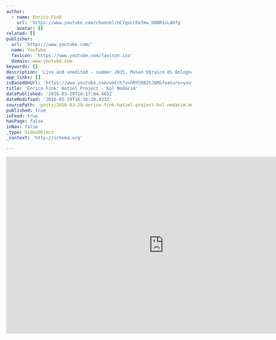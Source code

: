 ```yaml
---
author:
  - name: Enrico Fink
    url: 'https://www.youtube.com/channel/UCYgvLC6kfmw_DQNR1sLAGfg'
    avatar: {}
related: []
publisher:
  url: 'https://www.youtube.com/'
  name: YouTube
  favicon: 'https://www.youtube.com/favicon.ico'
  domain: www.youtube.com
keywords: []
description: 'Live and unedited - summer 2015, Museo Ebraico di Bologna. In the Italian minhag, the famous "Kol Nidrey" (which is in aramaic) is replaced by its Hebrew version, Kol Nedarim. This is a free interpretation of the traditional melody from Ferrara.'
app_links: []
isBasedOnUrl: 'https://www.youtube.com/watch?v=hMfCKB2hJ6M&feature=youtu.be'
title: 'Enrico Fink: Hatzel Project - Kol Nedarim'
datePublished: '2016-03-29T16:17:04.465Z'
dateModified: '2016-03-29T16:16:20.333Z'
sourcePath: _posts/2016-03-29-enrico-fink-hatzel-project-kol-nedarim.md
published: true
inFeed: true
hasPage: false
inNav: false
_type: VideoObject
_context: 'http://schema.org'

---
```

<iframe src="https://cdn.embedly.com/widgets/media.html?src=https%3A%2F%2Fwww.youtube.com%2Fembed%2FhMfCKB2hJ6M%3Ffeature%3Doembed&amp;url=https%3A%2F%2Fwww.youtube.com%2Fwatch%3Fv%3DhMfCKB2hJ6M%26feature%3Dyoutu.be&amp;image=https%3A%2F%2Fi.ytimg.com%2Fvi%2FhMfCKB2hJ6M%2Fhqdefault.jpg&amp;key=b7d04c9b404c499eba89ee7072e1c4f7&amp;type=text%2Fhtml&amp;schema=youtube" width="854" height="480" scrolling="no" frameborder="0" allowfullscreen="allowfullscreen" style=""></iframe>